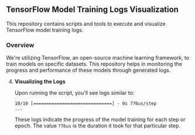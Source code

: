 ## TensorFlow Model Training Logs Visualization

This repository contains scripts and tools to execute and visualize TensorFlow model training logs.

### Overview

We're utilizing TensorFlow, an open-source machine learning framework, to train models on specific datasets. This repository helps in monitoring the progress and performance of these models through generated logs.

4. **Visualizing the Logs**

   Upon running the script, you'll see logs similar to:
   
   ```
   10/10 [==============================] - 0s 776us/step
   ...
   ```

   These logs indicate the progress of the model training for each step or epoch. The value `776us` is the duration it took for that particular step.
